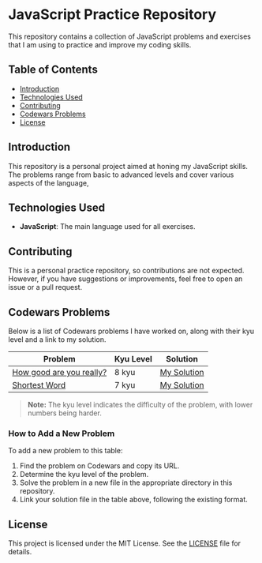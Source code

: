 # JavaScript Practice Repository

This repository contains a collection of JavaScript problems and exercises that I am using to practice and improve my coding skills.

## Table of Contents

- [Introduction](#introduction)
- [Technologies Used](#technologies-used)
- [Contributing](#contributing)
- [Codewars Problems](#codewars-problems)
- [License](#license)

## Introduction

This repository is a personal project aimed at honing my JavaScript skills. The problems range from basic to advanced levels and cover various aspects of the language,

## Technologies Used

- **JavaScript**: The main language used for all exercises.

## Contributing

This is a personal practice repository, so contributions are not expected. However, if you have suggestions or improvements, feel free to open an issue or a pull request.

## Codewars Problems

Below is a list of Codewars problems I have worked on, along with their kyu level and a link to my solution.

| Problem                                                                                             | Kyu Level | Solution                                                                                     |
| --------------------------------------------------------------------------------------------------- | --------- | -------------------------------------------------------------------------------------------- |
| [How good are you really?](https://www.codewars.com/kata/5601409514fc93442500010b/train/javascript) | 8 kyu     | [My Solution](https://github.com/tramirez30/rough-draft/blob/master/Project/JS/codewar_1.js) |
| [Shortest Word](https://www.codewars.com/kata/57cebe1dc6fdc20c57000ac9/train/javascript)            | 7 kyu     | [My Solution](https://github.com/tramirez30/rough-draft/blob/master/Project/JS/codewar_1.js) |

> **Note:** The kyu level indicates the difficulty of the problem, with lower numbers being harder.

### How to Add a New Problem

To add a new problem to this table:

1. Find the problem on Codewars and copy its URL.
2. Determine the kyu level of the problem.
3. Solve the problem in a new file in the appropriate directory in this repository.
4. Link your solution file in the table above, following the existing format.

## License

This project is licensed under the MIT License. See the [LICENSE](https://github.com/git/git-scm.com/blob/main/MIT-LICENSE.txt) file for details.
